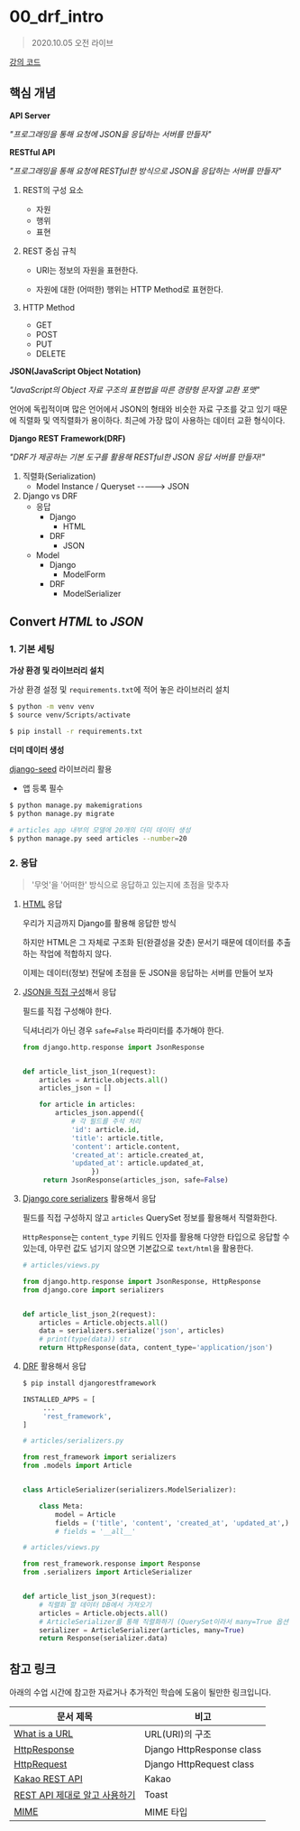 # 00_drf_intro

> 2020.10.05 오전 라이브

[강의 코드](https://lab.ssafy.com/aclass/drf)



## 핵심 개념

**API Server**

*"프로그래밍을 통해 요청에  JSON을 응답하는 서버를 만들자"*



**RESTful API**

*"프로그래밍을 통해 요청에 RESTful한 방식으로 JSON을 응답하는 서버를 만들자"*



1. REST의 구성 요소
   - 자원
   - 행위
   - 표현

2. REST 중심 규칙

   - URI는 정보의 자원을 표현한다.

   - 자원에 대한 (어떠한) 행위는 HTTP Method로 표현한다.

3. HTTP Method
   - GET
   - POST
   - PUT
   - DELETE



**JSON(JavaScript Object Notation)**

*"JavaScript의 Object 자료 구조의 표현법을 따른 경량형 문자열 교환 포맷"*

언어에 독립적이며 많은 언어에서 JSON의 형태와 비슷한 자료 구조를 갖고 있기 때문에 직렬화 및 역직렬화가 용이하다. 최근에 가장 많이 사용하는 데이터 교환 형식이다. 



**Django REST Framework(DRF)**

*"DRF가 제공하는 기본 도구를 활용해 RESTful한 JSON 응답 서버를 만들자!"*



1. 직렬화(Serialization) 
   - Model Instance / Queryset  ----->  JSON
2. Django vs DRF
   - 응답
     - Django
       - HTML
     - DRF
       - JSON
   - Model
     - Django
       - ModelForm
     - DRF
       - ModelSerializer



## Convert *HTML* to *JSON*

### 1. 기본 세팅

**가상 환경 및 라이브러리 설치**

가상 환경 설정 및 `requirements.txt`에 적어 놓은 라이브러리 설치

```bash
$ python -m venv venv
$ source venv/Scripts/activate

$ pip install -r requirements.txt
```



**더미 데이터 생성**

[django-seed](https://github.com/Brobin/django-seed) 라이브러리 활용

- 앱 등록 필수

```bash
$ python manage.py makemigrations
$ python manage.py migrate

# articles app 내부의 모델에 20개의 더미 데이터 생성
$ python manage.py seed articles --number=20
```



### 2. 응답

> '무엇'을 '어떠한' 방식으로 응답하고 있는지에 초점을 맞추자



1. [HTML]() 응답

   우리가 지금까지 Django를 활용해 응답한 방식

   하지만 HTML은 그 자체로 구조화 된(완결성을 갖춘) 문서기 때문에 데이터를 추출하는 작업에 적합하지 않다.

   이제는 데이터(정보) 전달에 초점을 둔 JSON을 응답하는 서버를 만들어 보자

   

2. [JSON을 직접 구성](https://docs.djangoproject.com/en/3.1/ref/request-response/#jsonresponse-objects)해서 응답

   필드를 직접 구성해야 한다.

   딕셔너리가 아닌 경우 `safe=False` 파라미터를 추가해야 한다.

   ```python
   from django.http.response import JsonResponse
   
   
   def article_list_json_1(request):
       articles = Article.objects.all()
       articles_json = []
   
       for article in articles:
           articles_json.append({
               # 각 필드를 주석 처리
               'id': article.id,
               'title': article.title,
               'content': article.content,
               'created_at': article.created_at,
               'updated_at': article.updated_at,
   					})
   		return JsonResponse(articles_json, safe=False)
   ```

   

3. [Django core serializers](https://docs.djangoproject.com/en/3.1/topics/serialization/) 활용해서 응답

   필드를 직접 구성하지 않고 `articles` QuerySet 정보를 활용해서 직렬화한다.

   `HttpResponse`는 `content_type`  키워드 인자를 활용해 다양한 타입으로 응답할 수 있는데, 아무런 값도 넘기지 않으면 기본값으로 `text/html`을 활용한다.

   ```python
   # articles/views.py
   
   from django.http.response import JsonResponse, HttpResponse
   from django.core import serializers
   
   
   def article_list_json_2(request):
       articles = Article.objects.all()
       data = serializers.serialize('json', articles)
       # print(type(data)) str
       return HttpResponse(data, content_type='application/json')
   ```

   

4. [DRF](https://www.django-rest-framework.org/) 활용해서 응답

   ```bash
   $ pip install djangorestframework
   ```

   ```python
   INSTALLED_APPS = [
   		...
   		'rest_framework',
   ]
   ```

   ```python
   # articles/serializers.py
   
   from rest_framework import serializers
   from .models import Article
   
   
   class ArticleSerializer(serializers.ModelSerializer):
   
       class Meta:
           model = Article
           fields = ('title', 'content', 'created_at', 'updated_at',)
           # fields = '__all__'
   ```

   ```python
   # articles/views.py
   
   from rest_framework.response import Response
   from .serializers import ArticleSerializer
   
   
   def article_list_json_3(request):
       # 직렬화 할 데이터 DB에서 가져오기
       articles = Article.objects.all()
       # ArticleSerializer를 통해 직렬화하기 (QuerySet이라서 many=True 옵션 필수)
       serializer = ArticleSerializer(articles, many=True)
       return Response(serializer.data)
   ```

   



## 참고 링크

아래의 수업 시간에 참고한 자료거나 추가적인 학습에 도움이 될만한 링크입니다.

| 문서 제목                                                    | 비고                      |
| ------------------------------------------------------------ | ------------------------- |
| [What is a URL](https://developer.mozilla.org/ko/docs/Learn/Common_questions/What_is_a_URL) | URL(URI)의 구조           |
| [HttpResponse](https://docs.djangoproject.com/en/3.1/ref/request-response/#httpresponse-objects) | Django HttpResponse class |
| [HttpRequest](https://docs.djangoproject.com/en/3.1/ref/request-response/#httprequest-objects) | Django HttpRequest class  |
| [Kakao REST API](https://developers.kakao.com/docs/latest/ko/reference/rest-api-reference) | Kakao                     |
| [REST API 제대로 알고 사용하기](https://meetup.toast.com/posts/92) | Toast                     |
| [MIME](https://developer.mozilla.org/ko/docs/Web/HTTP/Basics_of_HTTP/MIME_types) | MIME 타입                 |

